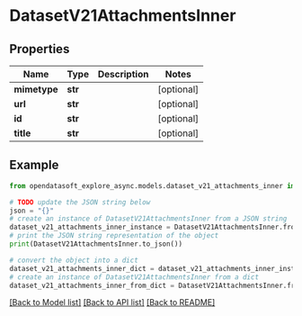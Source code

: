 # DatasetV21AttachmentsInner


## Properties

Name | Type | Description | Notes
------------ | ------------- | ------------- | -------------
**mimetype** | **str** |  | [optional] 
**url** | **str** |  | [optional] 
**id** | **str** |  | [optional] 
**title** | **str** |  | [optional] 

## Example

```python
from opendatasoft_explore_async.models.dataset_v21_attachments_inner import DatasetV21AttachmentsInner

# TODO update the JSON string below
json = "{}"
# create an instance of DatasetV21AttachmentsInner from a JSON string
dataset_v21_attachments_inner_instance = DatasetV21AttachmentsInner.from_json(json)
# print the JSON string representation of the object
print(DatasetV21AttachmentsInner.to_json())

# convert the object into a dict
dataset_v21_attachments_inner_dict = dataset_v21_attachments_inner_instance.to_dict()
# create an instance of DatasetV21AttachmentsInner from a dict
dataset_v21_attachments_inner_from_dict = DatasetV21AttachmentsInner.from_dict(dataset_v21_attachments_inner_dict)
```
[[Back to Model list]](../README.md#documentation-for-models) [[Back to API list]](../README.md#documentation-for-api-endpoints) [[Back to README]](../README.md)


